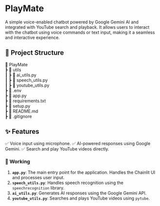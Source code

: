 # PlayMate
A simple voice-enabled chatbot powered by Google Gemini AI and integrated with YouTube search and playback. It allows users to interact with the chatbot using voice commands or text input, making it a seamless and interactive experience.

## 📂 Project Structure
📂 PlayMate  
 ┣ 📂 utils  
 ┃ ┣ 📜 ai_utils.py  
 ┃ ┣ 📜 speech_utils.py  
 ┃ ┣ 📜 youtube_utils.py  
 ┣ 📜 .env  
 ┣ 📜 app.py  
 ┣ 📜 requirements.txt  
 ┣ 📜 setup.py  
 ┣ 📜 README.md  
 ┣ 📜 .gitignore  

## ✨ Features
✅ Voice input using microphone.
✅ AI-powered responses using Google Gemini.
✅ Search and play YouTube videos directly.

### 📌 **Working**
1. **`app.py`**: The main entry point for the application. Handles the Chainlit UI and processes user input.
2. **`speech_utils.py`**: Handles speech recognition using the `speechrecognition` library.
3. **`ai_utils.py`**: Generates AI responses using the Google Gemini API.
4. **`youtube_utils.py`**: Searches and plays YouTube videos using `pytube`.